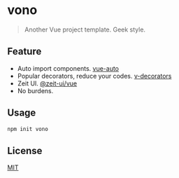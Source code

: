 # vono
> Another Vue project template. Geek style.

## Feature

  - Auto import components. [vue-auto](https://github.com/WittBulter/vue-auto)
  - Popular decorators, reduce your codes. [v-decorators](https://github.com/WittBulter/v-decorators)
  - Zeit UI. [@zeit-ui/vue](https://github.com/zeit-ui/vue)
  - No burdens.
  
## Usage
```bash
npm init vono
```

## License
[MIT](./LICENSE)

